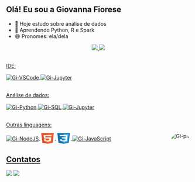 ## Olá! Eu sou a Giovanna Fiorese

- 🔭 Hoje estudo sobre análise de dados
- 🌱 Aprendendo Python, R e Spark
- 😄 Pronomes: ela/dela

<div align="center">
  <a href="https://github.com/gifiorese">
  <img height="180em" src="https://github-readme-stats.vercel.app/api?username=gifiorese&show_icons=true&theme=dark&include_all_commits=true&count_private=true"/>
  <img height="180em" src="https://github-readme-stats.vercel.app/api/top-langs/?username=gifiorese&layout=compact&langs_count=7&theme=dark"/>
</div>


<div style="display: inline_block"><br>
  <p>IDE:</p>
  <img align="center" alt="Gi-VSCode" height="30" width="40" src="https://cdn.jsdelivr.net/gh/devicons/devicon/icons/vscode/vscode-original-wordmark.svg">
  <img align="center" alt="Gi-Jupyter" height="30" width="40" src="https://cdn.jsdelivr.net/gh/devicons/devicon/icons/jupyter/jupyter-original-wordmark.svg">
</div>


<div style="display: inline_block"><br>
  <p>Análise de dados:</p>
  <img align="center" alt="Gi-Python" height="30" width="40" src="https://cdn.jsdelivr.net/gh/devicons/devicon/icons/python/python-original.svg">
  <img align="center" alt="Gi-SQL" height="30" width="40" src="https://cdn.jsdelivr.net/gh/devicons/devicon/icons/mysql/mysql-original-wordmark.svg">
  <img align="center" alt="Gi-Jupyter" height="30" width="40" src="https://cdn.jsdelivr.net/gh/devicons/devicon/icons/jupyter/jupyter-original-wordmark.svg">
</div>


<div style="display: inline_block"><br>
  <p>Outras linguagens:</p>
  <img align="center" alt="Gi-NodeJS" height="30" width="40" src="https://cdn.jsdelivr.net/gh/devicons/devicon/icons/nodejs/nodejs-original.svg">
  <img align="center" alt="Gi-HTML" height="30" width="40" src="https://raw.githubusercontent.com/devicons/devicon/master/icons/html5/html5-original.svg">
  <img align="center" alt="Gi-CSS" height="30" width="40" src="https://raw.githubusercontent.com/devicons/devicon/master/icons/css3/css3-original.svg">
  <img align="center" alt="Gi-JavaScript" height="30" width="40" src="https://cdn.jsdelivr.net/gh/devicons/devicon/icons/javascript/javascript-original.svg">
  <img align="right" alt="Gi-pic" height="150" style="border-radius:50px;"  src="https://media.giphy.com/media/nbNZfdOakNqVCGYFVx/giphy.gif">
</div>

## Contatos  
  
<div> 
  <a href = "mailto:giovannafioresei@gmail.com"><img src="https://img.shields.io/badge/-Gmail-%23333?style=for-the-badge&logo=gmail&logoColor=white" target="_blank"></a>
  <a href="https://www.linkedin.com/in/giovanna-galdi-fiorese-53b648195/" target="_blank"><img src="https://img.shields.io/badge/-LinkedIn-%230077B5?style=for-the-badge&logo=linkedin&logoColor=white" target="_blank"></a> 
</div>
